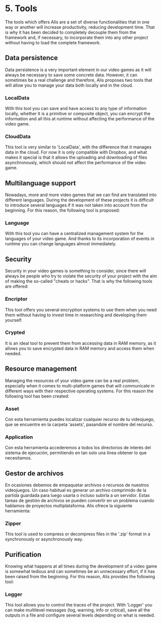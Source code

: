# 5. Tools

The tools which offers Alis are a set of diverse functionalities that in one way or another will increase productivity, reducing development time. That is why it has been decided to completely decouple them from the framework and, if necessary, to incorporate them into any other project without having to load the complete framework.

## Data persistence

Data persistence is a very important element in our video games as it will always be necessary to save some concrete data. However, it can sometimes be a real challenge and therefore, Alis proposes two tools that will allow you to manage your data both locally and in the cloud.

### LocalData

With this tool you can save and have access to any type of information locally, whether it is a primitive or composite object, you can encrypt the information and all this at runtime without affecting the performance of the video game.

### CloudData

This tool is very similar to 'LocalData', with the difference that it manages data in the cloud. For now it is only compatible with Dropbox, and what makes it special is that it allows the uploading and downloading of files asynchronously, which should not affect the performance of the video game.

## Multilanguage support

Nowadays, more and more video games that we can find are translated into different languages. During the development of these projects it is difficult to introduce several languages if it was not taken into account from the beginning. For this reason, the following tool is proposed:

### Language

With this tool you can have a centralized management system for the languages of your video game. And thanks to its incorporation of events in runtime you can change languages almost immediately.

## Security

Security in your video games is something to consider, since there will always be people who try to violate the security of your project with the aim of making the so-called "cheats or hacks". That is why the following tools are offered:

### Encriptor

This tool offers you several encryption systems to use them when you need them without having to invest time in researching and developing them yourself.

### Crypted

It is an ideal tool to prevent them from accessing data in RAM memory, as it allows you to save encrypted data in RAM memory and access them when needed.

## Resource management

Managing the resources of your video game can be a real problem, especially when it comes to multi-platform games that will communicate
in different ways with their respective operating systems. For this reason the following tool has been created:

### Asset

Con esta herramienta puedes localizar cualquier recurso de tu
videojuego, que se encuentre en la carpeta 'assets', pasandole el nombre
del recurso.

### Application

Con esta herramienta accederemos a todos los directorios de interés del
sistema de ejecución, permitiendo en tan solo una línea obtener lo que
necesitamos.

## Gestor de archivos

En ocasiones debemos de empaquetar archivos o recursos de nuestros
videojuegos. Un caso habitual es generar un archivo comprimido de la
partida guardada para luego usarla o incluso subirla a un servidor.
Estas tareas de gestión de archivos se pueden convertir en un problema
cuando hablamos de proyectos multiplataforma. Alis ofrece la siguiente
herramienta:

### Zipper

This tool is used to compress or decompress files in the '.zip' format in a synchronously or asynchronously way.

## Purification

Knowing what happens at all times during the development of a video game is somewhat tedious and can sometimes be an unnecessary effort, if it has been raised from the beginning. For this reason, Alis provides the following tool:

### Logger

This tool allows you to control the traces of the project. With 'Logger' you can make multilevel messages (log, warning, info or critical), save all the outputs in a file and configure several levels depending on what is needed.


